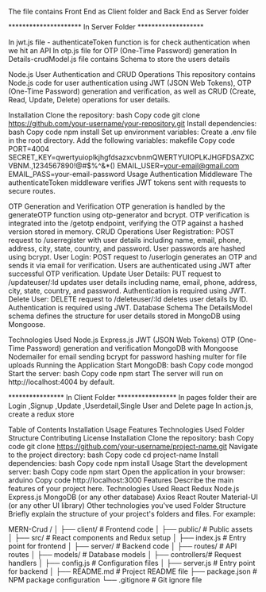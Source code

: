 The file contains Front End as Client folder and Back End as Server folder

********************* In Server Folder *******************


In jwt.js file - authenticateToken function is for check authentication when we hit an API 
In otp.js file for OTP (One-Time Password) generation 
In Details-crudModel.js file contains Schema to store the users details


Node.js User Authentication and CRUD Operations
This repository contains Node.js code for user authentication using JWT (JSON Web Tokens), OTP (One-Time Password) generation and verification, as well as CRUD (Create, 
Read, Update, Delete) operations for user details.


Installation
Clone the repository:
bash
Copy code
git clone https://github.com/your-username/your-repository.git
Install dependencies:
bash
Copy code
npm install
Set up environment variables:
Create a .env file in the root directory.
Add the following variables:
makefile
Copy code
PORT=4004
SECRET_KEY=qwertyuioplkjhgfdsazxcvbnmQWERTYUIOPLKJHGFDSAZXCVBNM.,1234567890!@#$%^&*()
EMAIL_USER=your-email@gmail.com
EMAIL_PASS=your-email-password
Usage
Authentication Middleware
The authenticateToken middleware verifies JWT tokens sent with requests to secure routes.


OTP Generation and Verification
OTP generation is handled by the generateOTP function using otp-generator and bcrypt.
OTP verification is integrated into the /getotp endpoint, verifying the OTP against a hashed version stored in memory.
CRUD Operations
User Registration: POST request to /userregister with user details including name, email, phone, address, city, state, country, and password. User passwords are hashed using bcrypt.
User Login: POST request to /userlogin generates an OTP and sends it via email for verification. Users are authenticated using JWT after successful OTP verification.
Update User Details: PUT request to /updateuser/:Id updates user details including name, email, phone, address, city, state, country, and password. Authentication is required using JWT.
Delete User: DELETE request to /deleteuser/:Id deletes user details by ID. Authentication is required using JWT.
Database Schema
The DetailsModel schema defines the structure for user details stored in MongoDB using Mongoose.

Technologies Used
Node.js
Express.js
JWT (JSON Web Tokens)
OTP (One-Time Password) generation and verification
MongoDB with Mongoose
Nodemailer for email sending
bcrypt for password hashing
multer for file uploads
Running the Application
Start MongoDB:
bash
Copy code
mongod
Start the server:
bash
Copy code
npm start
The server will run on http://localhost:4004 by default.


**************** In Client Folder *****************
In pages folder their are Login ,Signup ,Update ,Userdetail,Single User and Delete page
In action.js, create a redux store 

Table of Contents
Installation
Usage
Features
Technologies Used
Folder Structure
Contributing
License
Installation
Clone the repository:
bash
Copy code
git clone https://github.com/your-username/project-name.git
Navigate to the project directory:
bash
Copy code
cd project-name
Install dependencies:
bash
Copy code
npm install
Usage
Start the development server:
bash
Copy code
npm start
Open the application in your browser:
arduino
Copy code
http://localhost:3000
Features
Describe the main features of your project here.
Technologies Used
React
Redux
Node.js
Express.js
MongoDB (or any other database)
Axios
React Router
Material-UI (or any other UI library)
Other technologies you've used
Folder Structure
Briefly explain the structure of your project's folders and files. For example:

MERN-Crud /
│
├── client/         # Frontend code
│   ├── public/     # Public assets
│   ├── src/        # React components and Redux setup
│   ├── index.js    # Entry point for frontend
│
├── server/         # Backend code
│   ├── routes/     # API routes
│   ├── models/     # Database models
│   ├── controllers/# Request handlers
│   ├── config.js   # Configuration files
│   ├── server.js   # Entry point for backend
│
├── README.md       # Project README file
├── package.json    # NPM package configuration
└── .gitignore      # Git ignore file


